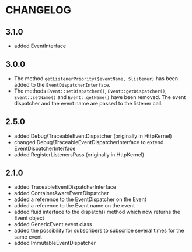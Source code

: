 CHANGELOG
=========

3.1.0
-----

 * added EventInterface
 
3.0.0
-----

  * The method `getListenerPriority($eventName, $listener)` has been added to the
    `EventDispatcherInterface`.
  * The methods `Event::setDispatcher()`, `Event::getDispatcher()`, `Event::setName()`
    and `Event::getName()` have been removed.
    The event dispatcher and the event name are passed to the listener call.

2.5.0
-----

 * added Debug\TraceableEventDispatcher (originally in HttpKernel)
 * changed Debug\TraceableEventDispatcherInterface to extend EventDispatcherInterface
 * added RegisterListenersPass (originally in HttpKernel)

2.1.0
-----

 * added TraceableEventDispatcherInterface
 * added ContainerAwareEventDispatcher
 * added a reference to the EventDispatcher on the Event
 * added a reference to the Event name on the event
 * added fluid interface to the dispatch() method which now returns the Event
   object
 * added GenericEvent event class
 * added the possibility for subscribers to subscribe several times for the
   same event
 * added ImmutableEventDispatcher
